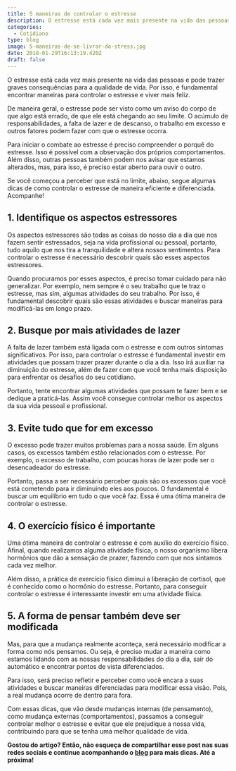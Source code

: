 ```yaml
---
title: 5 maneiras de controlar o estresse
description: O estresse está cada vez mais presente na vida das pessoas e pode trazer graves consequências. É fundamental encontrar maneiras para controlar o estresse...
categories:
  - Cotidiano
type: blog
image: 5-maneiras-de-se-livrar-do-stress.jpg
date: 2018-01-29T16:13:19.420Z
draft: false
---
```


O estresse está cada vez mais presente na vida das pessoas e pode trazer graves consequências para a qualidade de vida. Por isso, é fundamental encontrar maneiras para controlar o estresse e viver mais feliz.

De maneira geral, o estresse pode ser visto como um aviso do corpo de que algo está errado, de que ele está chegando ao seu limite. O acúmulo de responsabilidades, a falta de lazer e de descanso, o trabalho em excesso e outros fatores podem fazer com que o estresse ocorra.

Para iniciar o combate ao estresse é preciso compreender o porquê do estresse. Isso é possível com a observação dos próprios comportamentos. Além disso, outras pessoas também podem nos avisar que estamos alterados, mas, para isso, é preciso estar aberto para ouvir o outro.

Se você começou a perceber que está no limite, abaixo, segue algumas dicas de como controlar o estresse de maneira eficiente e diferenciada. Acompanhe!

## **1. Identifique os aspectos estressores**

Os aspectos estressores são todas as coisas do nosso dia a dia que nos fazem sentir estressados, seja na vida profissional ou pessoal, portanto, tudo aquilo que nos tira a tranquilidade e altera nossos sentimentos. Para controlar o estresse é necessário descobrir quais são esses aspectos estressores.

Quando procuramos por esses aspectos, é preciso tomar cuidado para não generalizar. Por exemplo, nem sempre é o seu trabalho que te traz o estresse, mas sim, algumas atividades do seu trabalho. Por isso, é fundamental descobrir quais são essas atividades e buscar maneiras para modificá-las em longo prazo.

## **2. Busque por mais atividades de lazer**

A falta de lazer também está ligada com o estresse e com outros sintomas significativos. Por isso, para controlar o estresse é fundamental investir em atividades que possam trazer prazer durante o dia a dia. Isso irá auxiliar na diminuição do estresse, além de fazer com que você tenha mais disposição para enfrentar os desafios do seu cotidiano.

Portanto, tente encontrar algumas atividades que possam te fazer bem e se dedique a praticá-las. Assim você consegue controlar melhor os aspectos da sua vida pessoal e profissional.

## **3. Evite tudo que for em excesso**

O excesso pode trazer muitos problemas para a nossa saúde. Em alguns casos, os excessos também estão relacionados com o estresse. Por exemplo, o excesso de trabalho, com poucas horas de lazer pode ser o desencadeador do estresse.

Portanto, passa a ser necessário perceber quais são os excessos que você está cometendo para ir diminuindo eles aos poucos. O fundamental é buscar um equilíbrio em tudo o que você faz. Essa é uma ótima maneira de controlar o estresse.

## **4. O exercício físico é importante**

Uma ótima maneira de controlar o estresse é com auxílio do exercício físico. Afinal, quando realizamos alguma atividade física, o nosso organismo libera hormônios que dão a sensação de prazer, fazendo com que nos sintamos cada vez melhor.

Além disso, a prática de exercício físico diminui a liberação de cortisol, que é conhecido como o hormônio do estresse. Portanto, para conseguir controlar o estresse é interessante investir em uma atividade física.

## **5. A forma de pensar também deve ser modificada**

Mas, para que a mudança realmente aconteça, será necessário modificar a forma como nós pensamos. Ou seja, é preciso mudar a maneira como estamos lidando com as nossas responsabilidades do dia a dia, sair do automático e encontrar pontos de vista diferenciados.

Para isso, será preciso refletir e perceber como você encara a suas atividades e buscar maneiras diferenciadas para modificar essa visão. Pois, a real mudança ocorre de dentro para fora.

Com essas dicas, que vão desde mudanças internas (de pensamento), como mudança externas (comportamentos), passamos a conseguir controlar melhor o estresse e evitar que ele prejudique a nossa vida, contribuindo para que se tenha uma melhor qualidade de vida.

**Gostou do artigo? Então, não esqueça de compartilhar esse post nas suas redes sociais e continue acompanhando o [blog](/blog/) para mais dicas. Até a próxima!**
